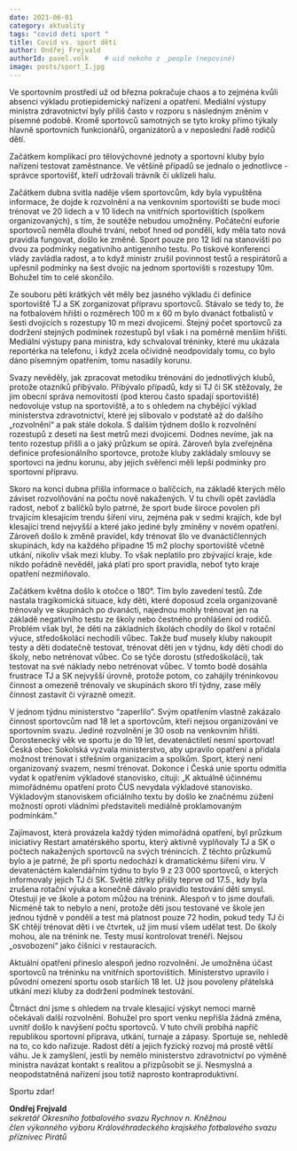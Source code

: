 ```yaml
---
date: 2021-06-01
category: aktuality
tags: "covid deti sport "
title: Covid vs. sport dětí
author: Ondřej Frejvald
authorId: pavel.volk    # uid nekoho z _people (nepoviné)
image: posts/sport_I.jpg
---
```


Ve sportovním prostředí už od března pokračuje chaos a to zejména kvůli absenci výkladu protiepidemický nařízení a opatření. Mediální výstupy ministra zdravotnictví byly příliš často v rozporu s následným zněním v písemné podobě. Kromě sportovců samotných se tyto kroky přímo týkaly hlavně sportovních funkcionářů, organizátorů a v neposlední řadě rodičů dětí.

Začátkem komplikací pro tělovýchovné jednoty a sportovní kluby bylo nařízení testovat zaměstnance. Ve většině případů se  jednalo o jednotlivce - správce sportovišť, kteří udržovali trávník či uklízeli halu.

Začátkem dubna svitla naděje všem sportovcům, kdy byla vypuštěna informace, že dojde k rozvolnění a na venkovním sportovišti se bude moci trénovat ve 20 lidech a v 10 lidech na vnitřních sportovištích (spolkem organizovaných), s tím, že soutěže nebudou umožněny. Počáteční euforie sportovců neměla dlouhé trvání, neboť hned od pondělí, kdy měla tato nová pravidla fungovat, došlo ke změně. Sport pouze pro 12 lidí na stanovišti po dvou za podmínky negativního antigenního testu. Po tiskové konferenci vlády zavládla radost, a to když ministr zrušil povinnost testů a respirátorů a upřesnil podmínky na šest dvojic na jednom sportovišti s rozestupy 10m. Bohužel tím to celé skončilo.

Ze souboru pěti krátkých vět měly bez jasného výkladu či definice sportoviště TJ a SK zorganizovat přípravu sportovců. Stávalo se tedy to, že na fotbalovém hřišti o rozměrech 100 m x 60 m bylo dvanáct fotbalistů v šesti dvojicích s rozestupy 10 m mezi dvojicemi. Stejný počet sportovců za dodržení stejných podmínek rozestupů byl však i na poměrně menším hřišti. Mediální výstupy pana ministra, kdy schvaloval tréninky, které mu ukázala reportérka na telefonu, i když zcela očividně neodpovídaly tomu, co bylo dáno písemným opatřením, tomu nasadily korunu.

Svazy nevěděly, jak zpracovat metodiku trénování do jednotlivých klubů, protože otazníků přibývalo. Přibývalo případů, kdy si TJ či SK stěžovaly, že jim obecní správa nemovitostí (pod kterou často spadají sportoviště) nedovoluje vstup na sportoviště, a to s ohledem na chybějící výklad ministerstva zdravotnictví, které jej slibovalo v podstatě až do dalšího „rozvolnění“ a pak stále dokola. S dalším týdnem došlo k rozvolnění rozestupů z deseti na šest metrů mezi dvojicemi. Dodnes nevíme, jak na tento rozestup přišli a o jaký průzkum se opírá. Zároveň byla zveřejněna definice profesionálního sportovce, protože kluby zakládaly smlouvy se sportovci na jednu korunu, aby jejich svěřenci měli lepší podmínky pro sportovní přípravu.

Skoro na konci dubna přišla informace o balíčcích, na základě kterých mělo záviset rozvolňování na počtu nově nakažených. V tu chvíli opět zavládla radost, neboť z balíčků bylo patrné, že sport bude široce povolen při trvajícím klesajícím trendu šíření viru, zejména pak v sedmi krajích, kde byl klesající trend nejvyšší a které jako jediné byly zmíněny v novém opatření. Zároveň došlo k změně pravidel, kdy trénovat šlo ve dvanáctičlenných skupinách, kdy na každého připadne 15 m2 plochy sportoviště včetně utkání, nikoliv však mezi kluby. To však neplatilo pro zbývající kraje, kde nikdo pořádně nevěděl, jaká platí pro sport pravidla, neboť tyto kraje opatření nezmiňovalo.

Začátkem května došlo k otočce o 180°.  Tím bylo zavedení testů. Zde nastala tragikomická situace, kdy děti, které doposud zcela organizovaně trénovaly ve skupinách po dvanácti, najednou mohly trénovat jen na základě negativního testu ze školy nebo čestného prohlášení od rodičů. Problém však byl, že děti na základních školách chodily do škol v rotační výuce, středoškoláci nechodili vůbec. Takže buď musely kluby nakoupit testy a děti dodatečně testovat, trénovat děti jen v týdnu, kdy děti chodí do školy, nebo netrénovat vůbec. Co se týče dorostu (středoškoláci), tak testovat na své náklady nebo netrénovat vůbec. V tomto bodě dosáhla frustrace TJ a SK nejvyšší úrovně, protože potom, co zahájily tréninkovou činnost a omezeně trénovaly ve skupinách skoro tři týdny, zase měly činnost zastavit či výrazně omezit. 

V jednom týdnu ministerstvo “zaperlilo”. Svým opatřením vlastně zakázalo činnost sportovcům nad 18 let a sportovcům, kteří nejsou organizováni ve sportovním svazu. Jediné rozvolnění je 30 osob na venkovním hřišti. Dorostenecký věk ve sportu je do 19 let, devatenáctiletí nesmí sportovat! Česká obec Sokolská vyzvala ministerstvo, aby upravilo opatření a přidala možnost trénovat i střešním organizacím a spolkům. Sport, který není organizovaný svazem, nesmí trénovat. Dokonce i Česká unie sportu odmítla vydat k opatřením výkladové stanovisko, cituji: „K aktuálně účinnému mimořádnému opatření proto ČUS nevydala výkladové stanovisko. Výkladovým stanoviskem oficiálního textu by došlo ke značnému zúžení možností oproti vládními představiteli mediálně proklamovaným podmínkám."

Zajímavost, která provázela každý týden mimořádná opatření, byl průzkum iniciativy Restart amatérského sportu, který aktivně vyplňovaly TJ a SK o počtech nakažených sportovců na svých trénincích. Z těchto průzkumů bylo a je patrné, že při sportu nedochází k dramatickému šíření viru. V devatenáctém kalendářním týdnu to bylo 9 z 23 000 sportovců, o kterých informovaly jejich TJ či SK. 
Světlé zítřky přišly teprve od 17.5., kdy byla zrušena rotační výuka a konečně dávalo pravidlo testování dětí smysl. Otestují je ve škole a potom můžou na trénink. Alespoň v to jsme doufali. Nicméně tak to nebylo a není, protože děti jsou testované ve škole jen jednou týdně v pondělí a test má platnost pouze 72 hodin, pokud tedy TJ či SK chtějí trénovat děti i ve čtvrtek, už jim musí všem udělat test. Do školy mohou, ale na trénink ne. Testy musí kontrolovat trenéři. Nejsou „osvobozeni“ jako číšníci v restauracích.

Aktuální opatření přineslo alespoň jedno rozvolnění. Je umožněna účast sportovců na tréninku na vnitřních sportovištích. Ministerstvo upravilo i původní omezení sportu osob starších 18 let. Už jsou povoleny přátelská utkání mezi kluby za dodržení podmínek testování.

Čtrnáct dní jsme s ohledem na trvale klesající výskyt nemoci marně očekávali další rozvolnění. Bohužel pro sport venku nepřišla žádná změna, uvnitř došlo k navýšení počtu sportovců. V tuto chvíli probíhá napříč republikou sportovní příprava, utkání, turnaje a zápasy. Sportuje se, nehledě na to, co kdo nařizuje. Radost dětí a jejich fyzický rozvoj má prostě větší váhu. Je k zamyšlení, jestli by nemělo ministerstvo zdravotnictví po výměně ministra navázat kontakt s realitou a přizpůsobit se jí. Nesmyslná a neopodstatněná nařízení jsou totiž naprosto kontraproduktivní.

Sportu zdar! 

	
**Ondřej Frejvald**  
<em>sekretář Okresního fotbalového svazu Rychnov n. Kněžnou  
člen výkonného výboru Královéhradeckého krajského fotbalového svazu  
příznivec Pirátů  </em>  

